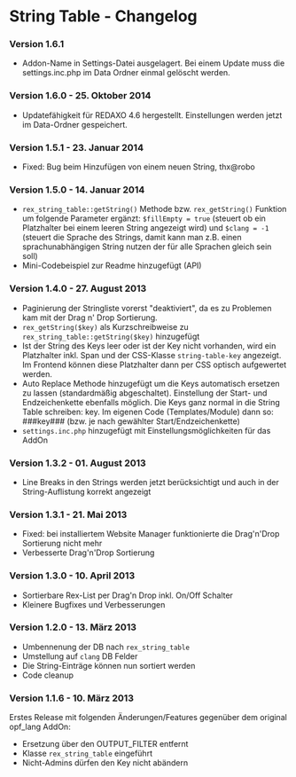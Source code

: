 String Table - Changelog
========================

### Version 1.6.1

* Addon-Name in Settings-Datei ausgelagert. Bei einem Update muss die settings.inc.php im Data Ordner einmal gelöscht werden.

### Version 1.6.0 - 25. Oktober 2014

* Updatefähigkeit für REDAXO 4.6 hergestellt. Einstellungen werden jetzt im Data-Ordner gespeichert.

### Version 1.5.1 - 23. Januar 2014

* Fixed: Bug beim Hinzufügen von einem neuen String, thx@robo

### Version 1.5.0 - 14. Januar 2014

* `rex_string_table::getString()` Methode bzw. `rex_getString()` Funktion um folgende Parameter ergänzt: `$fillEmpty = true` (steuert ob ein Platzhalter bei einem leeren String angezeigt wird) und `$clang = -1` (steuert die Sprache des Strings, damit kann man z.B. einen sprachunabhängigen String nutzen der für alle Sprachen gleich sein soll)
* Mini-Codebeispiel zur Readme hinzugefügt (API)

### Version 1.4.0 - 27. August 2013

* Paginierung der Stringliste vorerst "deaktiviert", da es zu Problemen kam mit der Drag n' Drop Sortierung.
* `rex_getString($key)` als Kurzschreibweise zu `rex_string_table::getString($key)` hinzugefügt
* Ist der String des Keys leer oder ist der Key nicht vorhanden, wird ein Platzhalter inkl. Span und der CSS-Klasse `string-table-key` angezeigt. Im Frontend können diese Platzhalter dann per CSS optisch aufgewertet werden.
* Auto Replace Methode hinzugefügt um die Keys automatisch ersetzen zu lassen (standardmäßig abgeschaltet). Einstellung der Start- und Endzeichenkette ebenfalls möglich. Die Keys ganz normal in die String Table schreiben: key. Im eigenen Code (Templates/Module) dann so: ###key### (bzw. je nach gewählter Start/Endzeichenkette)
* `settings.inc.php` hinzugefügt mit Einstellungsmöglichkeiten für das AddOn

### Version 1.3.2 - 01. August 2013

* Line Breaks in den Strings werden jetzt berücksichtigt und auch in der String-Auflistung korrekt angezeigt

### Version 1.3.1 - 21. Mai 2013

* Fixed: bei installiertem Website Manager funktionierte die Drag'n'Drop Sortierung nicht mehr
* Verbesserte Drag'n'Drop Sortierung 

### Version 1.3.0 - 10. April 2013

* Sortierbare Rex-List per Drag'n Drop inkl. On/Off Schalter
* Kleinere Bugfixes und Verbesserungen

### Version 1.2.0 - 13. März 2013

* Umbennenung der DB nach `rex_string_table`
* Umstellung auf `clang` DB Felder
* Die String-Einträge können nun sortiert werden
* Code cleanup

### Version 1.1.6 - 10. März 2013

Erstes Release mit folgenden Änderungen/Features gegenüber dem original opf_lang AddOn:

* Ersetzung über den OUTPUT_FILTER entfernt
* Klasse `rex_string_table` eingeführt
* Nicht-Admins dürfen den Key nicht abändern

